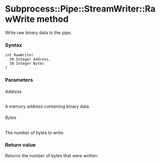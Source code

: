 # Subprocess::Pipe::StreamWriter::RawWrite method

Write raw binary data to the pipe.




### Syntax

```
int RawWrite(
  IN Integer Address,
  IN Integer Bytes
)
```




### Parameters

###### Address

A memory address containing binary data.

###### Bytes

The number of bytes to write.




### Return value

Returns the number of bytes that were written.

